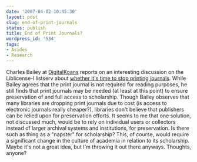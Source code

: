 ```yaml
---
date: '2007-04-02 10:45:30'
layout: post
slug: end-of-print-journals
status: publish
title: End of Print Journals?
wordpress_id: '534'
tags:
- Asides
- Research
---
```


Charles Bailey at [DigitalKoans](http://www.escholarlypub.com/digitalkoans/) reports on an interesting discussion on the Liblicense-l listserv about [whether it's time to stop printing journals](http://www.escholarlypub.com/digitalkoans/2007/04/01/is-it-time-to-stop-printing-journals/). While Bailey agrees that the print journal is not required for reading purposes, he still finds that print journals may be needed (at least at this point) to ensure preservation of and full access to scholarship. Though Bailey observes that many libraries are dropping print journals due to cost (is access to electronic journals really cheaper?), libraries don't believe that publishers can be relied upon for preservation efforts. It seems to me that one solution, not discussed much, would be to rely on individual users or collectors instead of larger archival systems and institutions, for preservation. Is there such as thing as a "napster" for scholarship? This, of course, would require a significant change in the culture of academia in relation to its scholarship. Maybe it's not a great idea, but I'm throwing it out there anyways. Thoughts, anyone?
